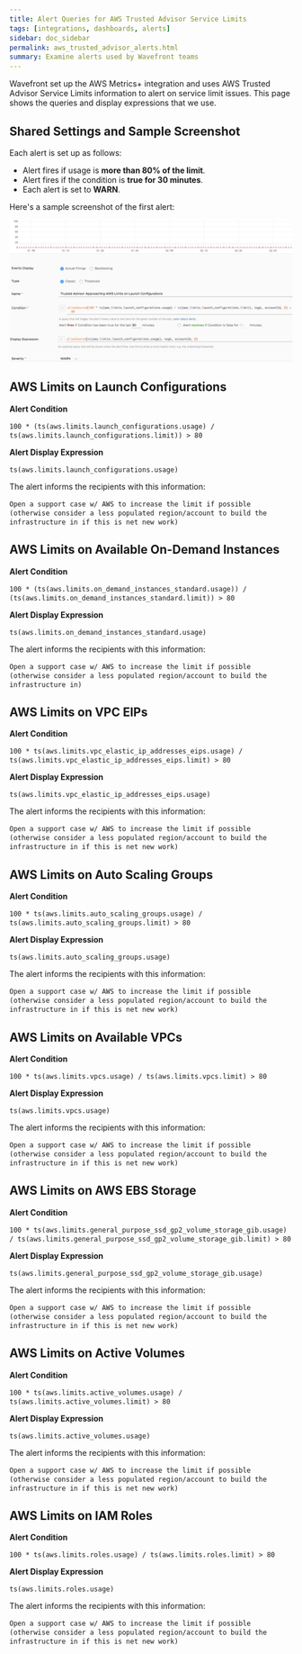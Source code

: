 ```yaml
---
title: Alert Queries for AWS Trusted Advisor Service Limits
tags: [integrations, dashboards, alerts]
sidebar: doc_sidebar
permalink: aws_trusted_advisor_alerts.html
summary: Examine alerts used by Wavefront teams
---
```

Wavefront set up the AWS Metrics+ integration and uses AWS Trusted Advisor Service Limits information to alert on service limit issues. This page shows the queries and display expressions that we use.


## Shared Settings and Sample Screenshot

Each alert is set up as follows:
* Alert fires if usage is **more than 80% of the limit**.
* Alert fires if the condition is **true for 30 minutes**.
* Each alert is set to **WARN**.

Here's a sample screenshot of the first alert:

![aws trusted advisor alerts](images/aws_trusted_advisor_example.png)

## AWS Limits on Launch Configurations

**Alert Condition**
```
100 * (ts(aws.limits.launch_configurations.usage) / ts(aws.limits.launch_configurations.limit)) > 80
```


**Alert Display Expression**
```
ts(aws.limits.launch_configurations.usage)
```

The alert informs the recipients with this information:

```
Open a support case w/ AWS to increase the limit if possible (otherwise consider a less populated region/account to build the infrastructure in if this is net new work)
```



## AWS Limits on Available On-Demand Instances

**Alert Condition**
```
100 * (ts(aws.limits.on_demand_instances_standard.usage)) / (ts(aws.limits.on_demand_instances_standard.limit)) > 80
```

**Alert Display Expression**
```
ts(aws.limits.on_demand_instances_standard.usage)
```
The alert informs the recipients with this information:

```
Open a support case w/ AWS to increase the limit if possible (otherwise consider a less populated region/account to build the infrastructure in)
```

<!---
## AWS Limits on Available Load Balancers

**Alert Condition**
```
100 * (sum(aliasSource(ts(aws.limits.active_load_balancers.usage), tagk, region, 0), sources)) / (sum(aliasSource(ts(aws.limits.active_load_balancers.limit), tagk, region, 0), sources)) > 80
```

**Alert Display Expression**
```
(sum(aliasSource(ts(aws.limits.active_load_balancers.usage), tagk, region, 0), sources))
```

The alert informs the recipients with this information:
```
Open a support case w/ AWS to increase the limit if possible (otherwise consider a less populated region/account to build the infrastructure in if this is net new work)
```
--->

## AWS Limits on VPC EIPs

**Alert Condition**
```
100 * ts(aws.limits.vpc_elastic_ip_addresses_eips.usage) / ts(aws.limits.vpc_elastic_ip_addresses_eips.limit) > 80
```

**Alert Display Expression**
```
ts(aws.limits.vpc_elastic_ip_addresses_eips.usage)
```

The alert informs the recipients with this information:
```
Open a support case w/ AWS to increase the limit if possible (otherwise consider a less populated region/account to build the infrastructure in if this is net new work)
```

## AWS Limits on Auto Scaling Groups

**Alert Condition**
```
100 * ts(aws.limits.auto_scaling_groups.usage) / ts(aws.limits.auto_scaling_groups.limit) > 80
```

**Alert Display Expression**
```
ts(aws.limits.auto_scaling_groups.usage)
```

The alert informs the recipients with this information:
```
Open a support case w/ AWS to increase the limit if possible (otherwise consider a less populated region/account to build the infrastructure in if this is net new work)
```

## AWS Limits on Available VPCs

**Alert Condition**
```
100 * ts(aws.limits.vpcs.usage) / ts(aws.limits.vpcs.limit) > 80
```

**Alert Display Expression**
```
ts(aws.limits.vpcs.usage)
```

The alert informs the recipients with this information:
```
Open a support case w/ AWS to increase the limit if possible (otherwise consider a less populated region/account to build the infrastructure in if this is net new work)
```

## AWS Limits on AWS EBS Storage

**Alert Condition**
```
100 * ts(aws.limits.general_purpose_ssd_gp2_volume_storage_gib.usage) / ts(aws.limits.general_purpose_ssd_gp2_volume_storage_gib.limit) > 80
```

**Alert Display Expression**
```
ts(aws.limits.general_purpose_ssd_gp2_volume_storage_gib.usage)
```

The alert informs the recipients with this information:
```
Open a support case w/ AWS to increase the limit if possible (otherwise consider a less populated region/account to build the infrastructure in if this is net new work)
```

## AWS Limits on Active Volumes

**Alert Condition**
```
100 * ts(aws.limits.active_volumes.usage) / ts(aws.limits.active_volumes.limit) > 80
```

**Alert Display Expression**
```
ts(aws.limits.active_volumes.usage)
```

The alert informs the recipients with this information:
```
Open a support case w/ AWS to increase the limit if possible (otherwise consider a less populated region/account to build the infrastructure in if this is net new work)
```

## AWS Limits on IAM Roles

**Alert Condition**
```
100 * ts(aws.limits.roles.usage) / ts(aws.limits.roles.limit) > 80
```

**Alert Display Expression**
```
ts(aws.limits.roles.usage)
```

The alert informs the recipients with this information:
```
Open a support case w/ AWS to increase the limit if possible (otherwise consider a less populated region/account to build the infrastructure in if this is net new work)
```
